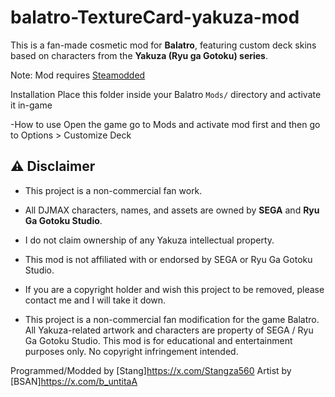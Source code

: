 # balatro-TextureCard-yakuza-mod

 This is a fan-made cosmetic mod for **Balatro**, featuring custom deck skins based on characters from the **Yakuza (Ryu ga Gotoku) series**.

 Note: Mod requires [Steamodded](https://github.com/Steamodded/smods)

Installation
Place this folder inside your Balatro `Mods/` directory and activate it in-game

-How to use 
Open the game go to Mods and activate mod first and then go to Options > Customize Deck 


 ## ⚠ Disclaimer
- This project is a non-commercial fan work.
- All DJMAX characters, names, and assets are owned by **SEGA** and **Ryu Ga Gotoku Studio**.
- I do not claim ownership of any Yakuza intellectual property.
- This mod is not affiliated with or endorsed by SEGA or Ryu Ga Gotoku Studio.
- If you are a copyright holder and wish this project to be removed, please contact me and I will take it down.

- This project is a non-commercial fan modification for the game Balatro.
All Yakuza-related artwork and characters are property of SEGA / Ryu Ga Gotoku Studio.
This mod is for educational and entertainment purposes only. No copyright infringement intended.
  
Programmed/Modded by [Stang]https://x.com/Stangza560 
Artist by [BSAN]https://x.com/b_untitaA
